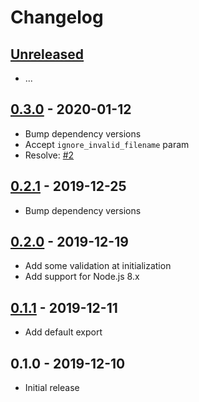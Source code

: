 # Changelog

## [Unreleased]

- ...

## [0.3.0] - 2020-01-12

- Bump dependency versions
- Accept `ignore_invalid_filename` param
- Resolve: [#2](https://github.com/Synor/source-file/issues/2)

## [0.2.1] - 2019-12-25

- Bump dependency versions

## [0.2.0] - 2019-12-19

- Add some validation at initialization
- Add support for Node.js 8.x

## [0.1.1] - 2019-12-11

- Add default export

## 0.1.0 - 2019-12-10

- Initial release

[unreleased]: https://github.com/Synor/source-file/compare/0.3.0...HEAD
[0.3.0]: https://github.com/Synor/source-file/compare/0.2.1...0.3.0
[0.2.1]: https://github.com/Synor/source-file/compare/0.2.0...0.2.1
[0.2.0]: https://github.com/Synor/source-file/compare/0.1.1...0.2.0
[0.1.1]: https://github.com/Synor/source-file/compare/0.1.0...0.1.1
